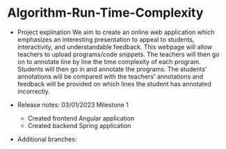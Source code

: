 # Algorithm-Run-Time-Complexity

- Project explination 
  We aim to create an online web application which emphasizes an interesting presentation to appeal to students, interactivity, and understandable feedback. This webpage will allow teachers to upload programs/code snippets. The teachers will then go on to annotate line by line the time complexity of each program. Students will then go in and annotate the programs. The students' annotations will be compared with the teachers' annotations and feedback will be provided on which lines the student has annotated incorrectly.

  

- Release notes:
  03/01/2023 Milestone 1
  - Created frontend Angular application
  - Created backend Spring application
  

- Additional branches:
